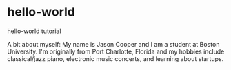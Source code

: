 # hello-world
hello-world tutorial

A bit about myself:
  My name is Jason Cooper and I am a student at Boston University. I'm originally from Port Charlotte, Florida and my hobbies include classical/jazz piano, electronic music concerts, and learning about startups. 